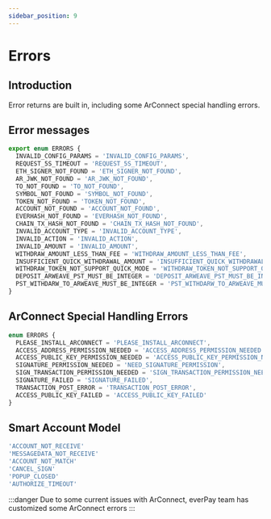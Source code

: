 ```yaml
---
sidebar_position: 9
---
```


# Errors

## Introduction

Error returns are built in, including some ArConnect special handling errors.

## Error messages

```ts
export enum ERRORS {
  INVALID_CONFIG_PARAMS = 'INVALID_CONFIG_PARAMS',
  REQUEST_5S_TIMEOUT = 'REQUEST_5S_TIMEOUT',
  ETH_SIGNER_NOT_FOUND = 'ETH_SIGNER_NOT_FOUND',
  AR_JWK_NOT_FOUND = 'AR_JWK_NOT_FOUND',
  TO_NOT_FOUND = 'TO_NOT_FOUND',
  SYMBOL_NOT_FOUND = 'SYMBOL_NOT_FOUND',
  TOKEN_NOT_FOUND = 'TOKEN_NOT_FOUND',
  ACCOUNT_NOT_FOUND = 'ACCOUNT_NOT_FOUND',
  EVERHASH_NOT_FOUND = 'EVERHASH_NOT_FOUND',
  CHAIN_TX_HASH_NOT_FOUND = 'CHAIN_TX_HASH_NOT_FOUND',
  INVALID_ACCOUNT_TYPE = 'INVALID_ACCOUNT_TYPE',
  INVALID_ACTION = 'INVALID_ACTION',
  INVALID_AMOUNT = 'INVALID_AMOUNT',
  WITHDRAW_AMOUNT_LESS_THAN_FEE = 'WITHDRAW_AMOUNT_LESS_THAN_FEE',
  INSUFFICIENT_QUICK_WITHDRAWAL_AMOUNT = 'INSUFFICIENT_QUICK_WITHDRAWAL_AMOUNT',
  WITHDRAW_TOKEN_NOT_SUPPORT_QUICK_MODE = 'WITHDRAW_TOKEN_NOT_SUPPORT_QUICK_MODE',
  DEPOSIT_ARWEAVE_PST_MUST_BE_INTEGER = 'DEPOSIT_ARWEAVE_PST_MUST_BE_INTEGER',
  PST_WITHDARW_TO_ARWEAVE_MUST_BE_INTEGER = 'PST_WITHDARW_TO_ARWEAVE_MUST_BE_INTEGER'
}
```

## ArConnect Special Handling Errors

```ts
enum ERRORS {
  PLEASE_INSTALL_ARCONNECT = 'PLEASE_INSTALL_ARCONNECT',
  ACCESS_ADDRESS_PERMISSION_NEEDED = 'ACCESS_ADDRESS_PERMISSION_NEEDED',
  ACCESS_PUBLIC_KEY_PERMISSION_NEEDED = 'ACCESS_PUBLIC_KEY_PERMISSION_NEEDED',
  SIGNATURE_PERMISSION_NEEDED = 'NEED_SIGNATURE_PERMISSION',
  SIGN_TRANSACTION_PERMISSION_NEEDED = 'SIGN_TRANSACTION_PERMISSION_NEEDED',
  SIGNATURE_FAILED = 'SIGNATURE_FAILED',
  TRANSACTION_POST_ERROR = 'TRANSACTION_POST_ERROR',
  ACCESS_PUBLIC_KEY_FAILED = 'ACCESS_PUBLIC_KEY_FAILED'
}
```

## Smart Account Model

```ts
'ACCOUNT_NOT_RECEIVE'
'MESSAGEDATA_NOT_RECEIVE'
'ACCOUNT_NOT_MATCH'
'CANCEL_SIGN'
'POPUP_CLOSED'
'AUTHORIZE_TIMEOUT'
```

:::danger
Due to some current issues with ArConnect, everPay team has customized some ArConnect errors
:::
